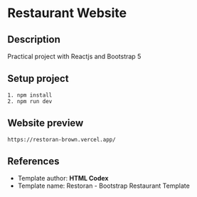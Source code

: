 # Restaurant Website

## Description
Practical project with Reactjs and Bootstrap 5

## Setup project
    1. npm install
    2. npm run dev

## Website preview
`https://restoran-brown.vercel.app/`

## References

- Template author: **HTML Codex**
- Template name: Restoran - Bootstrap Restaurant Template
